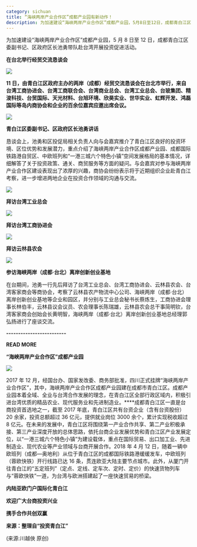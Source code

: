 ```yaml
---
category: sichuan
title: “海峡两岸产业合作区”成都产业园有新动作！
description: 为加速建设“海峡两岸产业合作区”成都产业园，5月8日至12日，成都青白江区委副书记、区政府区长池勇带队赴台湾开展投资促进活动。
---
```


为加速建设“海峡两岸产业合作区”成都产业园，5 月 8 日至 12 日，成都青白江区委副书记、区政府区长池勇带队赴台湾开展投资促进活动。

**在台北举行经贸交流恳谈会**

![](https://t10.baidu.com/it/u=3727236930,1999650174&fm=173&app=25&f=JPG?w=640&h=426&s=BA964C850E42394D012198B90300E011)

**11 日，由青白江区政府主办的两岸（成都）经贸交流恳谈会在台北市举行，来自台湾工商协进会、台湾工商联合会、台湾商业总会、台湾工业总会、台玻集团、精浚科技、台贸国际、天光材料、台旭环境、欣昊实业、世华实业、虹辉开发、鸿磊国际等岛内商协会和企业的百余位嘉宾应邀出席会议。**

![](https://t10.baidu.com/it/u=1554443991,2469793371&fm=173&app=25&f=JPG?w=640&h=426&s=A9114A94FE948C1F92A529010300A0D2)

**青白江区委副书记、区政府区长池勇讲话**

恳谈会上，池勇和区投促局相关负责人向与会嘉宾推介了青白江区良好的投资环境、区位优势和发展潜力，重点介绍了海峡两岸产业合作区成都产业园、成都国际铁路港自贸区、中欧班列和“一港三城六个特色小镇”空间发展格局的基本情况，详细解答了关于投资政策、通关、商贸服务等方面的疑问。与会嘉宾对参与海峡两岸产业合作区建设表现出了浓厚的兴趣，商协会纷纷表示将于近期组织企业赴青白江考察，进一步增进两地企业在投资合作领域的沟通与交流。

![](https://t10.baidu.com/it/u=67788720,1806172236&fm=173&app=25&f=JPG?w=640&h=426&s=8DD27C81005305CA1E38B4930300C091)

**拜访台湾工业总会**

![](https://t11.baidu.com/it/u=3406260505,2680791647&fm=173&app=25&f=JPG?w=640&h=426&s=22135DCF085234C618A598200300E051)

**拜访台湾工商协进会**

![](https://t11.baidu.com/it/u=2145133642,1282331568&fm=173&app=25&f=JPG?w=640&h=427&s=2286DC0142313B8A7E115D470100A0E0)

**拜访云林县农会**

![](https://t11.baidu.com/it/u=4222334137,3819909507&fm=173&app=25&f=JPG?w=640&h=426&s=63B018C502130BDCC091B19B03008081)

**参访海峡两岸（成都·台北）离岸创新创业基地**

在台期间，池勇一行先后拜访了台湾工业总会、台湾工商协进会、云林县农会、台湾客家商会等商协会，考察了云林县农产物流中心公司、海峡两岸（成都·台北）离岸创新创业基地等企业和园区，并分别与工业总会秘书长蔡炼生，工商协进会理事长林伯丰，云林县议会议员、农会理事长陈瑞雄，云林县农会总干事简明钦，台湾客家商会创始会长黄明智，海峡两岸（成都·台北）离岸创新创业基地总经理郭弘扬进行了座谈交流。

**-------------------------**

**READ MORE**

**“海峡两岸产业合作区”成都产业园**

![](https://t10.baidu.com/it/u=3369794928,2945082997&fm=173&app=25&f=JPG?w=640&h=388&s=32E748B60C558CCC72277E930300509C)

2017 年 12 月，经国台办、国家发改委、商务部批准，四川正式挂牌“海峡两岸产业合作区”，其中，海峡两岸产业合作区成都产业园建在成都市青白江区。成都产业园本着全域、全业与台湾合作发展的理念，在青白江区全部行政区域内，积极引进台湾优质的精品农业、现代服务业和先进制造业。\*\*\*\*成都青白江区一直是台商投资首选地之一，截至 2017 年底，青白江区共有台资企业（含有台资股份）20 余家，投资总额超过 36 亿元，提供就业岗位 3000 余个，累计实现税收超过 8 亿元。在未来的发展中，青白江区将围绕第一产业合作共享、第二产业积极承接、第三产业深度开放的总体思路，依托台商企业发展优势和青白江区产业发展定位，以“一港三城六个特色小镇”为建设载体，重点在国际贸易、出口加工业、先进制造业、现代农业等产业领域与台商开展合作。2018 年 4 月 12 日，随着一辆中欧班列（成都—奥地利）从位于青白江区的成都国际铁路港缓缓发车，中欧班列（蓉欧快铁）开行线路已达 16 条，贯连欧亚大陆主要节点城市。此外，从厦门开往青白江的“五定班列”（定点、定线、定车次、定时、定价）的快速货物列车与“蓉欧快铁”一道，为台湾与欧洲搭建起了一座快速贸易的桥梁。

**内陆亚欧门户国际化青白江**

**欢迎广大台商投资兴业**

**携手合作共创双赢**

**来源：整理自“投资青白江”**

(来源:川越俠 原创)
